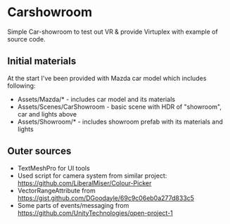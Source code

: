 # Carshowroom

Simple Car-showroom to test out VR & provide Virtuplex with example of source code.

## Initial materials

At the start I've been provided with Mazda car model which includes following:

- Assets/Mazda/* - includes car model and its materials
- Assets/Scenes/CarShowroom  - basic scene with HDR of "showroom", car and lights above
- Assets/Showroom/* - includes showroom prefab with its materials and lights

## Outer sources

- TextMeshPro for UI tools
- Used script for camera system from similar project: https://github.com/LiberalMiser/Colour-Picker
- VectorRangeAttribute from https://gist.github.com/DGoodayle/69c9c06eb0a277d833c5
- Some parts of events/messaging from https://github.com/UnityTechnologies/open-project-1